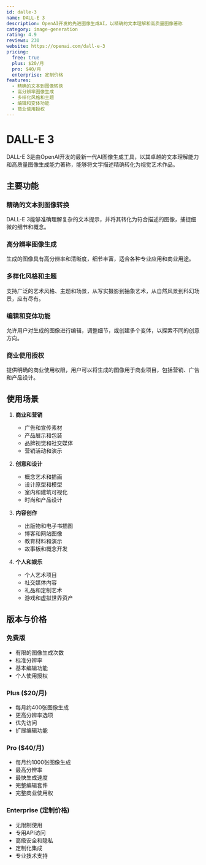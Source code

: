 ```yaml
---
id: dalle-3
name: DALL-E 3
description: OpenAI开发的先进图像生成AI，以精确的文本理解和高质量图像著称
category: image-generation
rating: 4.9
reviews: 230
website: https://openai.com/dall-e-3
pricing:
  free: true
  plus: $20/月
  pro: $40/月
  enterprise: 定制价格
features:
  - 精确的文本到图像转换
  - 高分辨率图像生成
  - 多样化风格和主题
  - 编辑和变体功能
  - 商业使用授权
---
```


# DALL-E 3

DALL-E 3是由OpenAI开发的最新一代AI图像生成工具，以其卓越的文本理解能力和高质量图像生成能力著称，能够将文字描述精确转化为视觉艺术作品。

## 主要功能

### 精确的文本到图像转换
DALL-E 3能够准确理解复杂的文本提示，并将其转化为符合描述的图像，捕捉细微的细节和概念。

### 高分辨率图像生成
生成的图像具有高分辨率和清晰度，细节丰富，适合各种专业应用和商业用途。

### 多样化风格和主题
支持广泛的艺术风格、主题和场景，从写实摄影到抽象艺术，从自然风景到科幻场景，应有尽有。

### 编辑和变体功能
允许用户对生成的图像进行编辑，调整细节，或创建多个变体，以探索不同的创意方向。

### 商业使用授权
提供明确的商业使用权限，用户可以将生成的图像用于商业项目，包括营销、广告和产品设计。

## 使用场景

1. **商业和营销**
   - 广告和宣传素材
   - 产品展示和包装
   - 品牌视觉和社交媒体
   - 营销活动和演示

2. **创意和设计**
   - 概念艺术和插画
   - 设计原型和模型
   - 室内和建筑可视化
   - 时尚和产品设计

3. **内容创作**
   - 出版物和电子书插图
   - 博客和网站图像
   - 教育材料和演示
   - 故事板和概念开发

4. **个人和娱乐**
   - 个人艺术项目
   - 社交媒体内容
   - 礼品和定制艺术
   - 游戏和虚拟世界资产

## 版本与价格

### 免费版
- 有限的图像生成次数
- 标准分辨率
- 基本编辑功能
- 个人使用授权

### Plus ($20/月)
- 每月约400张图像生成
- 更高分辨率选项
- 优先访问
- 扩展编辑功能

### Pro ($40/月)
- 每月约1000张图像生成
- 最高分辨率
- 最快生成速度
- 完整编辑套件
- 完整商业使用权

### Enterprise (定制价格)
- 无限制使用
- 专用API访问
- 高级安全和隐私
- 定制化集成
- 专业技术支持
